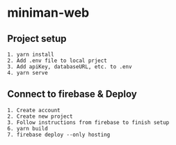 # miniman-web

## Project setup
```
1. yarn install
2. Add .env file to local prject
3. Add apiKey, databaseURL, etc. to .env
4. yarn serve
```

## Connect to firebase & Deploy
```
1. Create account
2. Create new project
3. Follow instructions from firebase to finish setup
6. yarn build
7. firebase deploy --only hosting
```
